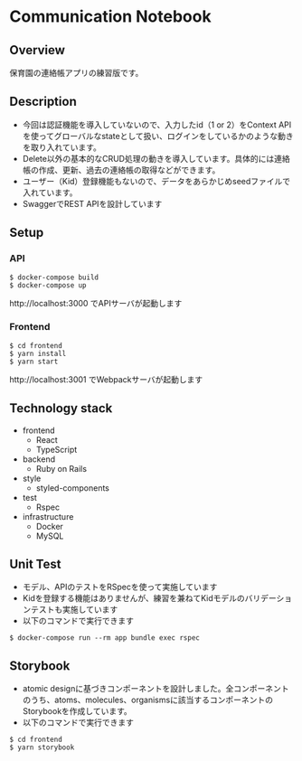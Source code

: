 # Communication Notebook
## Overview

保育園の連絡帳アプリの練習版です。

## Description

- 今回は認証機能を導入していないので、入力したid（1 or 2）をContext APIを使ってグローバルなstateとして扱い、ログインをしているかのような動きを取り入れています。
- Delete以外の基本的なCRUD処理の動きを導入しています。具体的には連絡帳の作成、更新、過去の連絡帳の取得などができます。
- ユーザー（Kid）登録機能もないので、データをあらかじめseedファイルで入れています。
- SwaggerでREST APIを設計しています

## Setup
### API
```
$ docker-compose build
$ docker-compose up
```
http://localhost:3000 でAPIサーバが起動します
### Frontend
```
$ cd frontend
$ yarn install
$ yarn start
```
http://localhost:3001 でWebpackサーバが起動します
## Technology stack
- frontend
  - React
  - TypeScript
- backend
  - Ruby on Rails
- style
  - styled-components
- test
  - Rspec
- infrastructure
  - Docker
  - MySQL


## Unit Test
- モデル、APIのテストをRSpecを使って実施しています
- Kidを登録する機能はありませんが、練習を兼ねてKidモデルのバリデーションテストも実施しています
- 以下のコマンドで実行できます
```
$ docker-compose run --rm app bundle exec rspec
```
## Storybook
- atomic designに基づきコンポーネントを設計しました。全コンポーネントのうち、atoms、molecules、organismsに該当するコンポーネントのStorybookを作成しています。
- 以下のコマンドで実行できます
```
$ cd frontend
$ yarn storybook
```
